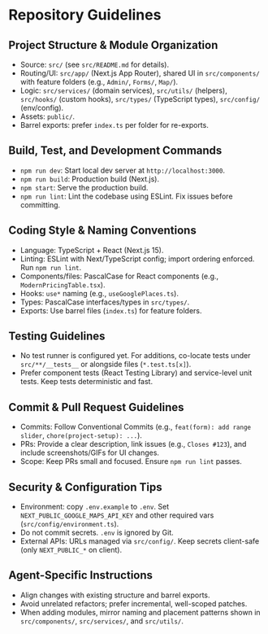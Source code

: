 # Repository Guidelines

## Project Structure & Module Organization
- Source: `src/` (see `src/README.md` for details).
- Routing/UI: `src/app/` (Next.js App Router), shared UI in `src/components/` with feature folders (e.g., `Admin/`, `Forms/`, `Map/`).
- Logic: `src/services/` (domain services), `src/utils/` (helpers), `src/hooks/` (custom hooks), `src/types/` (TypeScript types), `src/config/` (env/config).
- Assets: `public/`.
- Barrel exports: prefer `index.ts` per folder for re-exports.

## Build, Test, and Development Commands
- `npm run dev`: Start local dev server at `http://localhost:3000`.
- `npm run build`: Production build (Next.js).
- `npm start`: Serve the production build.
- `npm run lint`: Lint the codebase using ESLint. Fix issues before committing.

## Coding Style & Naming Conventions
- Language: TypeScript + React (Next.js 15).
- Linting: ESLint with Next/TypeScript config; import ordering enforced. Run `npm run lint`.
- Components/files: PascalCase for React components (e.g., `ModernPricingTable.tsx`).
- Hooks: `use*` naming (e.g., `useGooglePlaces.ts`).
- Types: PascalCase interfaces/types in `src/types/`.
- Exports: Use barrel files (`index.ts`) for feature folders.

## Testing Guidelines
- No test runner is configured yet. For additions, co-locate tests under `src/**/__tests__` or alongside files (`*.test.ts[x]`).
- Prefer component tests (React Testing Library) and service-level unit tests. Keep tests deterministic and fast.

## Commit & Pull Request Guidelines
- Commits: Follow Conventional Commits (e.g., `feat(form): add range slider`, `chore(project-setup): ...`).
- PRs: Provide a clear description, link issues (e.g., `Closes #123`), and include screenshots/GIFs for UI changes.
- Scope: Keep PRs small and focused. Ensure `npm run lint` passes.

## Security & Configuration Tips
- Environment: copy `.env.example` to `.env`. Set `NEXT_PUBLIC_GOOGLE_MAPS_API_KEY` and other required vars (`src/config/environment.ts`).
- Do not commit secrets. `.env` is ignored by Git.
- External APIs: URLs managed via `src/config/`. Keep secrets client-safe (only `NEXT_PUBLIC_*` on client).

## Agent-Specific Instructions
- Align changes with existing structure and barrel exports.
- Avoid unrelated refactors; prefer incremental, well-scoped patches.
- When adding modules, mirror naming and placement patterns shown in `src/components/`, `src/services/`, and `src/utils/`.
